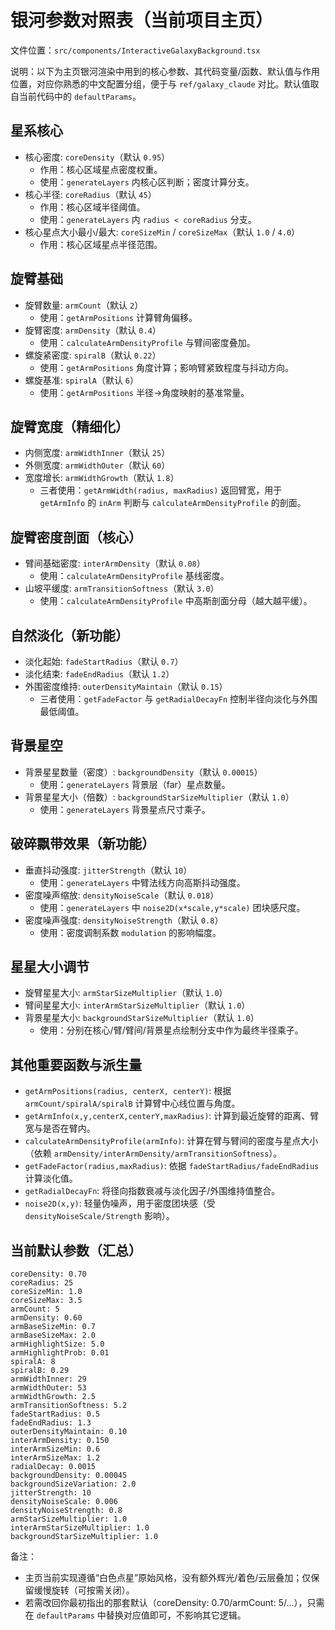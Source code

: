 # 银河参数对照表（当前项目主页）

文件位置：`src/components/InteractiveGalaxyBackground.tsx`

说明：以下为主页银河渲染中用到的核心参数、其代码变量/函数、默认值与作用位置，对应你熟悉的中文配置分组，便于与 `ref/galaxy_claude` 对比。默认值取自当前代码中的 `defaultParams`。

## 星系核心
- 核心密度: `coreDensity`（默认 `0.95`）
  - 作用：核心区域星点密度权重。
  - 使用：`generateLayers` 内核心区判断；密度计算分支。
- 核心半径: `coreRadius`（默认 `45`）
  - 作用：核心区域半径阈值。
  - 使用：`generateLayers` 内 `radius < coreRadius` 分支。
- 核心星点大小最小/最大: `coreSizeMin` / `coreSizeMax`（默认 `1.0` / `4.0`）
  - 作用：核心区域星点半径范围。

## 旋臂基础
- 旋臂数量: `armCount`（默认 `2`）
  - 使用：`getArmPositions` 计算臂角偏移。
- 旋臂密度: `armDensity`（默认 `0.4`）
  - 使用：`calculateArmDensityProfile` 与臂间密度叠加。
- 螺旋紧密度: `spiralB`（默认 `0.22`）
  - 使用：`getArmPositions` 角度计算；影响臂紧致程度与抖动方向。
- 螺旋基准: `spiralA`（默认 `6`）
  - 使用：`getArmPositions` 半径→角度映射的基准常量。

## 旋臂宽度（精细化）
- 内侧宽度: `armWidthInner`（默认 `25`）
- 外侧宽度: `armWidthOuter`（默认 `60`）
- 宽度增长: `armWidthGrowth`（默认 `1.8`）
  - 三者使用：`getArmWidth(radius, maxRadius)` 返回臂宽，用于 `getArmInfo` 的 `inArm` 判断与 `calculateArmDensityProfile` 的剖面。

## 旋臂密度剖面（核心）
- 臂间基础密度: `interArmDensity`（默认 `0.08`）
  - 使用：`calculateArmDensityProfile` 基线密度。
- 山坡平缓度: `armTransitionSoftness`（默认 `3.0`）
  - 使用：`calculateArmDensityProfile` 中高斯剖面分母（越大越平缓）。

## 自然淡化（新功能）
- 淡化起始: `fadeStartRadius`（默认 `0.7`）
- 淡化结束: `fadeEndRadius`（默认 `1.2`）
- 外围密度维持: `outerDensityMaintain`（默认 `0.15`）
  - 三者使用：`getFadeFactor` 与 `getRadialDecayFn` 控制半径向淡化与外围最低阈值。

## 背景星空
- 背景星星数量（密度）: `backgroundDensity`（默认 `0.00015`）
  - 使用：`generateLayers` 背景层（far）星点数量。
- 背景星星大小（倍数）: `backgroundStarSizeMultiplier`（默认 `1.0`）
  - 使用：`generateLayers` 背景星点尺寸乘子。

## 破碎飘带效果（新功能）
- 垂直抖动强度: `jitterStrength`（默认 `10`）
  - 使用：`generateLayers` 中臂法线方向高斯抖动强度。
- 密度噪声缩放: `densityNoiseScale`（默认 `0.018`）
  - 使用：`generateLayers` 中 `noise2D(x*scale,y*scale)` 团块感尺度。
- 密度噪声强度: `densityNoiseStrength`（默认 `0.8`）
  - 使用：密度调制系数 `modulation` 的影响幅度。

## 星星大小调节
- 旋臂星星大小: `armStarSizeMultiplier`（默认 `1.0`）
- 臂间星星大小: `interArmStarSizeMultiplier`（默认 `1.0`）
- 背景星星大小: `backgroundStarSizeMultiplier`（默认 `1.0`）
  - 使用：分别在核心/臂/臂间/背景星点绘制分支中作为最终半径乘子。

## 其他重要函数与派生量
- `getArmPositions(radius, centerX, centerY)`: 根据 `armCount/spiralA/spiralB` 计算臂中心线位置与角度。
- `getArmInfo(x,y,centerX,centerY,maxRadius)`: 计算到最近旋臂的距离、臂宽与是否在臂内。
- `calculateArmDensityProfile(armInfo)`: 计算在臂与臂间的密度与星点大小（依赖 `armDensity/interArmDensity/armTransitionSoftness`）。
- `getFadeFactor(radius,maxRadius)`: 依据 `fadeStartRadius/fadeEndRadius` 计算淡化值。
- `getRadialDecayFn`: 将径向指数衰减与淡化因子/外围维持值整合。
- `noise2D(x,y)`: 轻量伪噪声，用于密度团块感（受 `densityNoiseScale/Strength` 影响）。

## 当前默认参数（汇总）
```
coreDensity: 0.70
coreRadius: 25
coreSizeMin: 1.0
coreSizeMax: 3.5
armCount: 5
armDensity: 0.60
armBaseSizeMin: 0.7
armBaseSizeMax: 2.0
armHighlightSize: 5.0
armHighlightProb: 0.01
spiralA: 8
spiralB: 0.29
armWidthInner: 29
armWidthOuter: 53
armWidthGrowth: 2.5
armTransitionSoftness: 5.2
fadeStartRadius: 0.5
fadeEndRadius: 1.3
outerDensityMaintain: 0.10
interArmDensity: 0.150
interArmSizeMin: 0.6
interArmSizeMax: 1.2
radialDecay: 0.0015
backgroundDensity: 0.00045
backgroundSizeVariation: 2.0
jitterStrength: 10
densityNoiseScale: 0.006
densityNoiseStrength: 0.8
armStarSizeMultiplier: 1.0
interArmStarSizeMultiplier: 1.0
backgroundStarSizeMultiplier: 1.0
```

备注：
- 主页当前实现遵循“白色点星”原始风格，没有额外辉光/着色/云层叠加；仅保留缓慢旋转（可按需关闭）。
- 若需改回你最初指出的那套默认（coreDensity: 0.70/armCount: 5/…），只需在 `defaultParams` 中替换对应值即可，不影响其它逻辑。
